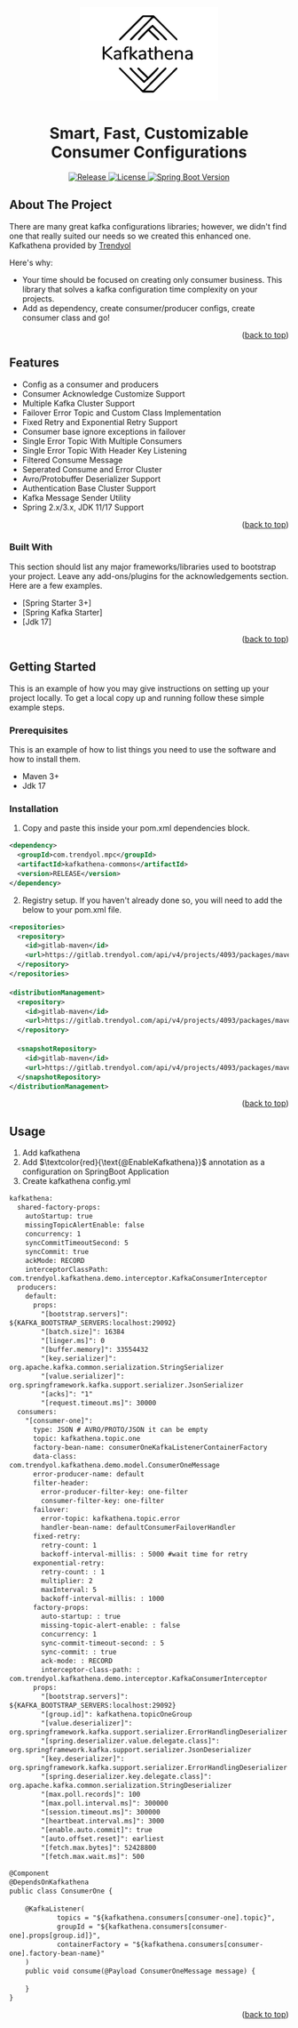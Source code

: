 <div id="top"></div>
<p align="center">
<img src="docs/images/kafkathena_logo.png" width="250" alt="Kafkathena"/>
</p>

<h1 align="center">Smart, Fast, Customizable Consumer Configurations</h1>

<p align="center">
<a href="https://github.com/Trendyol/kafkathena-commons/blob/next/LICENSE">
    <img src="https://img.shields.io/github/v/release/Trendyol/kafkathena-commons" alt="Release" />
  </a>
<a href="https://img.shields.io/badge/spring%20boot-2.x%7C3.x-orange">
    <img src="https://img.shields.io/badge/spring%20boot-2.x%7C3.x-orange" alt="License" />
  </a>
  <a href="https://github.com/Trendyol/kafkathena-commons/blob/next/LICENSE">
    <img src="https://img.shields.io/github/license/trendyol/baklava" alt="Spring Boot Version" />
  </a>
</p>

<!-- ABOUT THE PROJECT -->
## About The Project

There are many great kafka configurations libraries; however, we didn't find one that really suited our needs so we created this enhanced one. Kafkathena provided by [Trendyol](https://github.com/trendyol)

Here's why:
* Your time should be focused on creating only consumer business. This library that solves a kafka configuration time complexity on your projects.
* Add as dependency, create consumer/producer configs, create consumer class and go!

<p align="right">(<a href="#top">back to top</a>)</p>

<!-- Features -->
## Features

* Config as a consumer and producers
* Consumer Acknowledge Customize Support
* Multiple Kafka Cluster Support
* Failover Error Topic and Custom Class Implementation
* Fixed Retry and Exponential Retry Support
* Consumer base ignore exceptions in failover
* Single Error Topic With Multiple Consumers
* Single Error Topic With Header Key Listening
* Filtered Consume Message
* Seperated Consume and Error Cluster
* Avro/Protobuffer Deserializer Support
* Authentication Base Cluster Support
* Kafka Message Sender Utility
* Spring 2.x/3.x, JDK 11/17 Support

<p align="right">(<a href="#top">back to top</a>)</p>

<!-- Build With -->
### Built With

This section should list any major frameworks/libraries used to bootstrap your project. Leave any add-ons/plugins for the acknowledgements section. Here are a few examples.

* [Spring Starter 3+]
* [Spring Kafka Starter]
* [Jdk 17]

<p align="right">(<a href="#top">back to top</a>)</p>

<!-- GETTING STARTED -->
## Getting Started

This is an example of how you may give instructions on setting up your project locally.
To get a local copy up and running follow these simple example steps.

### Prerequisites

This is an example of how to list things you need to use the software and how to install them.
* Maven 3+
* Jdk 17

### Installation
1. Copy and paste this inside your pom.xml dependencies block.
```xml
<dependency>
  <groupId>com.trendyol.mpc</groupId>
  <artifactId>kafkathena-commons</artifactId>
  <version>RELEASE</version>
</dependency>
```
2. Registry setup. If you haven't already done so, you will need to add the below to your pom.xml file.
```xml
<repositories>
  <repository>
    <id>gitlab-maven</id>
    <url>https://gitlab.trendyol.com/api/v4/projects/4093/packages/maven</url>
  </repository>
</repositories>

<distributionManagement>
  <repository>
    <id>gitlab-maven</id>
    <url>https://gitlab.trendyol.com/api/v4/projects/4093/packages/maven</url>
  </repository>

  <snapshotRepository>
    <id>gitlab-maven</id>
    <url>https://gitlab.trendyol.com/api/v4/projects/4093/packages/maven</url>
  </snapshotRepository>
</distributionManagement>
```

<p align="right">(<a href="#top">back to top</a>)</p>

<!-- USAGE EXAMPLES -->
## Usage

1. Add kafkathena
1. Add $`\textcolor{red}{\text{@EnableKafkathena}}`$ annotation as a configuration on SpringBoot Application
2. Create kafkathena config.yml

```
kafkathena:
  shared-factory-props:
    autoStartup: true
    missingTopicAlertEnable: false
    concurrency: 1
    syncCommitTimeoutSecond: 5
    syncCommit: true
    ackMode: RECORD
    interceptorClassPath: com.trendyol.kafkathena.demo.interceptor.KafkaConsumerInterceptor
  producers:
    default:
      props:
        "[bootstrap.servers]": ${KAFKA_BOOTSTRAP_SERVERS:localhost:29092}
        "[batch.size]": 16384
        "[linger.ms]": 0
        "[buffer.memory]": 33554432
        "[key.serializer]": org.apache.kafka.common.serialization.StringSerializer
        "[value.serializer]": org.springframework.kafka.support.serializer.JsonSerializer
        "[acks]": "1"
        "[request.timeout.ms]": 30000
  consumers:
    "[consumer-one]":
      type: JSON # AVRO/PROTO/JSON it can be empty
      topic: kafkathena.topic.one
      factory-bean-name: consumerOneKafkaListenerContainerFactory
      data-class: com.trendyol.kafkathena.demo.model.ConsumerOneMessage
      error-producer-name: default
      filter-header:
        error-producer-filter-key: one-filter
        consumer-filter-key: one-filter
      failover:
        error-topic: kafkathena.topic.error
        handler-bean-name: defaultConsumerFailoverHandler
      fixed-retry:
        retry-count: 1
        backoff-interval-millis: : 5000 #wait time for retry
      exponential-retry:
        retry-count: : 1
        multiplier: 2
        maxInterval: 5
        backoff-interval-millis: : 1000
      factory-props:
        auto-startup: : true
        missing-topic-alert-enable: : false
        concurrency: 1
        sync-commit-timeout-second: : 5
        sync-commit: : true
        ack-mode: : RECORD
        interceptor-class-path: : com.trendyol.kafkathena.demo.interceptor.KafkaConsumerInterceptor
      props:
        "[bootstrap.servers]": ${KAFKA_BOOTSTRAP_SERVERS:localhost:29092}
        "[group.id]": kafkathena.topicOneGroup
        "[value.deserializer]": org.springframework.kafka.support.serializer.ErrorHandlingDeserializer
        "[spring.deserializer.value.delegate.class]": org.springframework.kafka.support.serializer.JsonDeserializer
        "[key.deserializer]": org.springframework.kafka.support.serializer.ErrorHandlingDeserializer
        "[spring.deserializer.key.delegate.class]": org.apache.kafka.common.serialization.StringDeserializer
        "[max.poll.records]": 100
        "[max.poll.interval.ms]": 300000
        "[session.timeout.ms]": 300000
        "[heartbeat.interval.ms]": 3000
        "[enable.auto.commit]": true
        "[auto.offset.reset]": earliest
        "[fetch.max.bytes]": 52428800
        "[fetch.max.wait.ms]": 500
```
```
@Component
@DependsOnKafkathena
public class ConsumerOne {

    @KafkaListener(
            topics = "${kafkathena.consumers[consumer-one].topic}",
            groupId = "${kafkathena.consumers[consumer-one].props[group.id]}",
            containerFactory = "${kafkathena.consumers[consumer-one].factory-bean-name}"
    )
    public void consume(@Payload ConsumerOneMessage message) {

    }
}
```

<p align="right">(<a href="#top">back to top</a>)</p>
